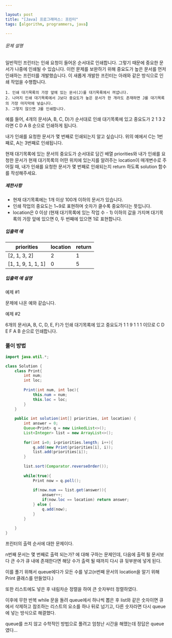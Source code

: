 ```yaml
---

layout: post
title: "[Java] 프로그래머스: 프린터"
tags: [algorithm, programmers, java]

---
```


###### 문제 설명

일반적인 프린터는 인쇄 요청이 들어온 순서대로 인쇄합니다. 그렇기 때문에 중요한 문서가 나중에 인쇄될 수 있습니다. 이런 문제를 보완하기 위해 중요도가 높은 문서를 먼저 인쇄하는 프린터를 개발했습니다. 이 새롭게 개발한 프린터는 아래와 같은 방식으로 인쇄 작업을 수행합니다.

```
1. 인쇄 대기목록의 가장 앞에 있는 문서(J)를 대기목록에서 꺼냅니다.
2. 나머지 인쇄 대기목록에서 J보다 중요도가 높은 문서가 한 개라도 존재하면 J를 대기목록의 가장 마지막에 넣습니다.
3. 그렇지 않으면 J를 인쇄합니다.
```

예를 들어, 4개의 문서(A, B, C, D)가 순서대로 인쇄 대기목록에 있고 중요도가 2 1 3 2 라면 C D A B 순으로 인쇄하게 됩니다.

내가 인쇄를 요청한 문서가 몇 번째로 인쇄되는지 알고 싶습니다. 위의 예에서 C는 1번째로, A는 3번째로 인쇄됩니다.

현재 대기목록에 있는 문서의 중요도가 순서대로 담긴 배열 priorities와 내가 인쇄를 요청한 문서가 현재 대기목록의 어떤 위치에 있는지를 알려주는 location이 매개변수로 주어질 때, 내가 인쇄를 요청한 문서가 몇 번째로 인쇄되는지 return 하도록 solution 함수를 작성해주세요.

##### 제한사항

- 현재 대기목록에는 1개 이상 100개 이하의 문서가 있습니다.
- 인쇄 작업의 중요도는 1~9로 표현하며 숫자가 클수록 중요하다는 뜻입니다.
- location은 0 이상 (현재 대기목록에 있는 작업 수 - 1) 이하의 값을 가지며 대기목록의 가장 앞에 있으면 0, 두 번째에 있으면 1로 표현합니다.

##### 입출력 예

| priorities         | location | return |
| ------------------ | -------- | ------ |
| [2, 1, 3, 2]       | 2        | 1      |
| [1, 1, 9, 1, 1, 1] | 0        | 5      |

##### 입출력 예 설명

예제 #1

문제에 나온 예와 같습니다.

예제 #2

6개의 문서(A, B, C, D, E, F)가 인쇄 대기목록에 있고 중요도가 1 1 9 1 1 1 이므로 C D E F A B 순으로 인쇄합니다.

### 풀이 방법

```java
import java.util.*;

class Solution {
    class Print{
        int num;
        int loc;
        
        Print(int num, int loc){
            this.num = num;
            this.loc = loc;
        }
    }
    
    public int solution(int[] priorities, int location) {
        int answer = 0;
        Queue<Print> q = new LinkedList<>();
        List<Integer> list = new ArrayList<>();
        
        for(int i=0; i<priorities.length; i++){
            q.add(new Print(priorities[i], i));
            list.add(priorities[i]);
        }
        
        list.sort(Comparator.reverseOrder());
        
        while(true){
            Print now = q.poll();
            
            if(now.num == list.get(answer)){
                answer++;
                if(now.loc == location) return answer;
            } else {
                q.add(now);
            }
        }
        
    }
}
```

프린터의 출력 순서에 대한 문제이다.

n번째 문서는 몇 번째로 출력 되는가? 에 대해 구하는 문제인데, 다음에 출력 될 문서보다 큰 수가 큐 내에 존재한다면 해당 수가 출력 될 때까지 다시 큐 뒷부분에 넣게 된다.

이를 풀기 위해서 queue에다가 모든 수를 넣고(n번째 문서의 location을 알기 위해 Print 클래스를 만들었다.) 

또한 리스트에도 넣은 후 내림차순 정렬을 하여 큰 숫자부터 정렬하였다.

이후에 무한 반복 while 문을 돌려 queue에서 하나씩 뽑은 후 list와 같은 숫자이면 큐에서 삭제하고 참조하는 리스트의 요소를 하나 뒤로 넘기고, 다른 숫자라면 다시 queue에 넣는 방식으로 해결했다.

queue를 쓰지 않고 수학적인 방법으로 풀려고 엄청난 시간을 해맸는데 정답은 queue였다...

